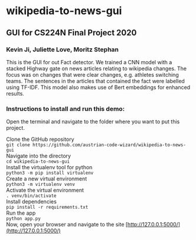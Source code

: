 # wikipedia-to-news-gui
## GUI for CS224N Final Project 2020
### Kevin Ji, Juliette Love, Moritz Stephan

This is the GUI for out Fact detector. We trained a CNN model with a stacked Highway gate on news articles relating to wikipedia changes. The focus was on changes that were clear changes, e.g. athletes switching teams. The sentences in the articles that contained the fact were labelled using TF-IDF. This model also makes use of Bert embeddings for enhanced results.  

### Instructions to install and run this demo:  

Open the terminal and navigate to the folder where you want to put this project. 

Clone the GitHub repository  <br>
`git clone https://github.com/austrian-code-wizard/wikipedia-to-news-gui`  
Navigate into the directory  
`cd wikipedia-to-news-gui`  <br>
Install the virtualenv tool for python  
`python3 -m pip install virtualenv`<br>
Create a new virtual environment  
`python3 -m virtualenv venv` <br>
Activate the virtual environment  
`. venv/bin/activate` <br>
Install dependencies  
`pip install -r requirements.txt`  <br>
Run the app  
`python app.py`  <br>
Now, open your browser and navigate to the site [http://127.0.0.1:5000/](http://127.0.0.1:5000/)
